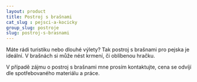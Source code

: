 ```yaml
---
layout: product
title: Postroj s brašnami
cat_slug : pejsci-a-kocicky
group_slug: postroje
slug: postroj-s-brasnami
---
```


Máte rádi turistiku nebo dlouhé výlety? Tak postroj s brašnami pro pejska je ideální. V brašnách si může nést krmení, či oblíbenou hračku.

V případě zájmu o postroj s brašnami mne prosím kontaktujte, cena se odvíjí dle spotřebovaného materiálu a práce.

